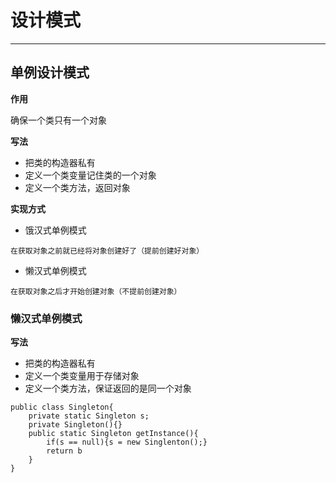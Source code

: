 # 设计模式
---
## 单例设计模式
**作用**

确保一个类只有一个对象

**写法**

- 把类的构造器私有
- 定义一个类变量记住类的一个对象
- 定义一个类方法，返回对象

**实现方式**

- 饿汉式单例模式  
```
在获取对象之前就已经将对象创建好了（提前创建好对象）
```

- 懒汉式单例模式  
```
在获取对象之后才开始创建对象（不提前创建对象）
```

### 懒汉式单例模式
**写法**

- 把类的构造器私有
- 定义一个类变量用于存储对象
- 定义一个类方法，保证返回的是同一个对象

```
public class Singleton{
	private static Singleton s;
	private Singleton(){}
	public static Singleton getInstance(){
		if(s == null){s = new Singlenton();}
		return b
	}
}
```
